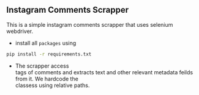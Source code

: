 ## Instagram Comments Scrapper

This is a simple instagram comments scrapper that uses selenium webdriver. 

- install all `packages` using
```sh
pip install -r requirements.txt
```

- The scrapper access <div> tags of comments and extracts text and other relevant metadata feilds from it. We hardcode the <div> classess using relative paths.